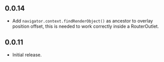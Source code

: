## 0.0.14

* Add `navigator.context.findRenderObject()` as ancestor to overlay position offset, this is needed to work correctly inside a RouterOutlet.

## 0.0.11

* Initial release.
